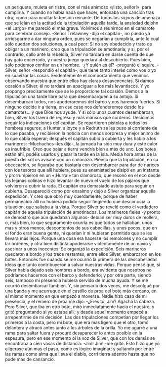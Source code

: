 un periquete, muleta en ristre, con el más animoso «¡listo, señor!», para cumplirla. Y cuando no había nada
que hacer, entonaba una canción tras otra, como para ocultar la tensión reinante.
De todos los signos de amenaza que se leían en la actitud de la tripulación aquella tarde, la ansiedad dejohn
«el Largo» me pareció el más grave.
Volvimos a reunirnos en el camarote para celebrar consejo.
-Señor Trelawney -dijo el capitán-, no puedo ya arriesgarme a dar ninguna orden, pues se negarían a
cumplirla, ante lo cual sólo quedan dos soluciones, a cual peor: Si no soy obedecido y trato de obligar a un
marinero, creo que la tripulación se amotinaría; y si, por el contrario, callo ante la rebeldía, Silver no tardará
en darse cuenta de que hay gato encerrado, y nuestro juego quedará al descubierto. Pues bien, sólo podemos
confiar en un hombre.
-¿Y quién es él? -preguntó el squire.
-Silver, señor -respondió el capitán-, que tiene tanto interés como vos o yo en suavizar las cosas. Evidentemente
el comportamiento que venimos observando muestra que entre ellos hay claras desavenencias. Si
damos ocasión a Silver, él no tardará en apaciguar a los más levantiscos. Y yo propongo precisamente que
se le proporcione tal ocasión. Demos a la tripulación una tarde libre para que desembarquen a su antojo. Si
desembarcan todos, nos apoderaremos del barco y nos haremos fuertes. Si ninguno decide ir a tierra, en ese
caso nos defenderemos desde los camarotes... y que Dios nos ayude. Y si sólo unos cuantos desembarcan,
bien, Silver los traerá de regreso y más mansos que corderos.
Decidimos seguir las indicaciones del capitán. Se repartieron pistolas a todos los hombres seguros; a
Hunter, a joyce y a Redruth se les puso al corriente de lo que pasaba, y recibieron la noticia con menos sorpresa
y mejor ánimo de lo que cabía esperar; después el capitán subió a cubierta y les habló a los marineros:
-Muchachos -les dijo-, la jornada ha sido muy dura y este calor es insufrible. Creo que bajar a tierra vendría
bien a más de uno. Los botes están ahí, podéis usarlos y pasar la tarde en la isla. Media hora antes de la
puesta del sol os avisaré con un cañonazo.
Pienso que la tripulación, en su obcecación, se figuraba que bastaría con desembarcar para dar de narices
con los tesoros que allí hubiera, pues su enemistad se disipó en un instante y prorrumpieron en un
«¡Hurra!» tan clamoroso, que resonó en el eco desde las lejanas colinas e hizo levantar de nuevo el vuelo
de los pájaros que volvieron a cubrir la rada.
El capitán era demasiado astuto para seguir en cubierta. Desapareció como por ensalmo y dejó a Silver
organizar aquella expedición. Y creo que obró muy cuerdamente, porque de haber permanecido allí no
hubiera podido seguir fingiendo que desconocía la situación, que saltaba a la vista. Porque Silver se reveló
como el verdadero capitán de aquella tripulación de amotinados. Los marineros fieles -y pronto se demostró
que aún quedaban algunos- debían ser muy duros de mollera, o, más bien, lo que seguramente ocurría es
que todos se hallaban, unos mas y otros menos, descontentos de sus cabecillas, y unos pocos, que en el fondo
eran buena gente, ni querían ir ni hubieran permitido que se les llevara más lejos. Porque una cosa era
hacerse los remolones y no cumplir lar órdenes, y otra bien distinta apoderarse violentamente de un navío y
asesinar a unos inocentes.
Se organizó la expedición. Seis marineros quedaron a bordo y los trece restantes, entre ellos Silver, embarcaron
en los botes.
Entonces fue cuando se me ocurrió la primera de las descabelladas ideas que tanto contribuyeron a salvar
nuestras vidas. Porque pensé que, si Silver había dejado seis hombres a bordo, era evidente que nosotros no
podríamos hacernos con el barco y defenderlo; y por otra parte, siendo seis, tampoco mi presencia hubiera
servido de mucha ayuda. Y se me ocurrió desembarcar también. Y, sin pensarlo dos veces, me descolgué
por una banda y me acurruqué en el castillo de proa del bote más cercano, en el mismo momento en que
empezó a moverse.
Nadie hizo caso de mi presencia, y el remero de proa me dijo:
-¿Eres tú, Jim? Agacha la cabeza.
Pero Silver, que iba en otro bote, miró inmediatamente hacia el nuestro, y gritó preguntando si yo estaba
allí; y desde aquel momento empecé a arrepentirme de mi decisión.
Las dos tripulaciones competían por llegar los primeros a la costa, pero mi bote, que era mas ligero que el
otro, tomó delantera y atracó antes junto a los árboles de la orilla. Yo me agarré a una rama para saltar fuera
y procuré desaparecer lo antes posible en la espesura, pero en ese momento oí la voz de Silver, que con los
demás se encontraba a cien vasas de distancia:
-Jim! Jim! -me gritó.
Esto hizo que yo aligerase aún mas el paso, como es lógico imaginar; y saltando por entre las ramas como
alma que lleva el diablo, corrí tierra adentro hasta que no pude más de cansancio.
